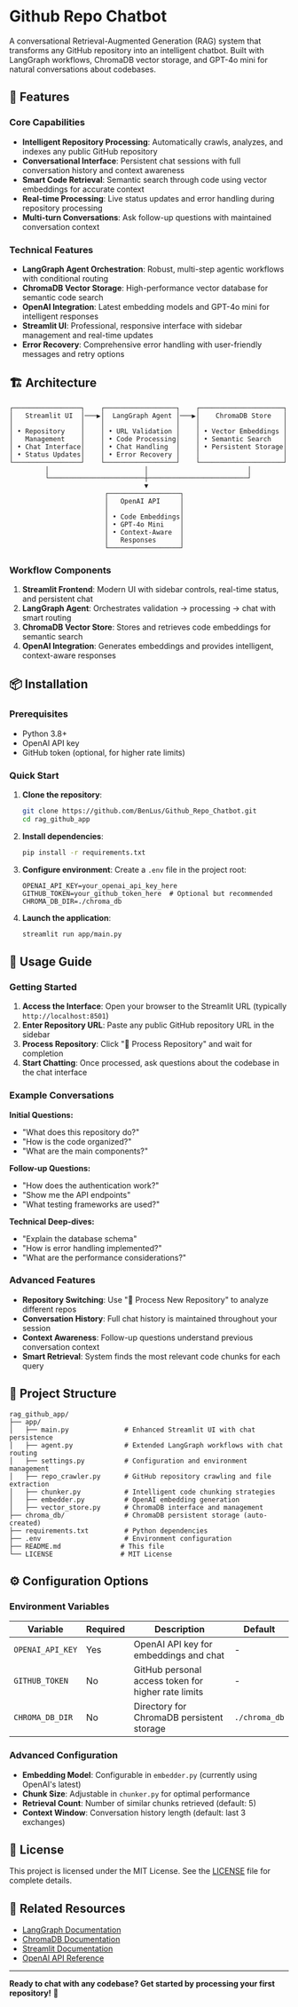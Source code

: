 <!-- GitHub RAG Application
A modular, production-ready Retrieval-Augmented Generation (RAG) system that takes a GitHub repository as input, extracts and embeds its code, stores embeddings in ChromaDB, and provides a Streamlit-based chat interface powered by GPT-4o mini and orchestrated with LangGraph agent workflows.

Table of Contents
Overview

Features

Architecture

Installation

Configuration

Usage

Project Structure

Contributing

License

Overview
This project enables users to interactively query any public GitHub repository using a Retrieval-Augmented Generation pipeline. It crawls the repository, chunks and embeds the code, stores embeddings in ChromaDB, and provides a chat interface for codebase Q&A using GPT-4o mini. The workflow is managed by LangGraph, ensuring robust, multi-step agentic processing.

Features
GitHub Repository Crawler: Extracts all code files from any public GitHub repository.

Code Chunking: Splits code into manageable, token-limited chunks for efficient embedding and retrieval.

OpenAI Embeddings: Generates vector embeddings for code using OpenAI’s latest models.

ChromaDB Vector Store: Stores and retrieves code embeddings for fast, semantic search.

Streamlit UI: User-friendly interface for repository input and chat-based code exploration.

LangGraph Agent Workflow: Modular, agentic pipeline for validation, processing, and chat.

Supports GPT-4o mini: Leverages state-of-the-art LLM for accurate, context-aware answers.

Architecture
Streamlit Frontend: Collects GitHub repo URL, displays progress, and provides a chat interface.

LangGraph Agent: Orchestrates the workflow: URL validation → repo crawling → chunking → embedding → storage → chat.

ChromaDB: Stores code embeddings and supports similarity search for RAG.

OpenAI API: Generates embeddings and answers user queries with GPT-4o mini.

Installation
Clone the repository:

bash
git clone https://github.com/yourusername/rag_github_app.git
cd rag_github_app
Install dependencies:

bash
pip install -r requirements.txt
Set up environment variables:

Create a .env file in the project root with the following:

text
OPENAI_API_KEY=your_openai_api_key
GITHUB_TOKEN=your_github_token  # Optional, for higher rate limits
CHROMA_DB_DIR=./chroma_db
Configuration
OpenAI API Key: Required for embeddings and chat.

GitHub Token: Optional but recommended for higher API rate limits.

ChromaDB Directory: Path for persistent vector storage.

Usage
Start the Streamlit app:

bash
streamlit run app/main.py
Workflow:

Enter a GitHub repository URL in the input field.

The app validates the URL, crawls the repo, chunks and embeds code, and indexes it in ChromaDB.

Once processing is complete, use the chat interface to ask questions about the codebase.

The system retrieves relevant code chunks and generates answers using GPT-4o mini.

Project Structure
text
rag_github_app/
│
├── app/
│   ├── __init__.py
│   ├── main.py            # Streamlit UI
│   ├── settings.py        # .env and config
│   ├── repo_crawler.py    # GitHub crawling
│   ├── chunker.py         # Code chunking
│   ├── embedder.py        # Embedding logic
│   ├── vector_store.py    # ChromaDB interface
│   ├── agent.py           # LangGraph agent
│   └── utils.py           # Helpers
│
├── tests/
│   ├── __init__.py
│   └── test_app.py
│
├── requirements.txt
├── .env
├── README.md
└── LICENSE
Each module is isolated for clarity and extensibility.

Contributing
Contributions are welcome! Please open issues or submit pull requests for bug fixes, improvements, or new features. Ensure your code is well-documented and tested.

License
This project is licensed under the MIT License. See the LICENSE file for details.

Acknowledgments
Inspired by best practices in RAG, LangGraph, and Streamlit agentic workflows.

See related projects and guides for further reading.
 -->


# Github Repo Chatbot

A conversational Retrieval-Augmented Generation (RAG) system that transforms any GitHub repository into an intelligent chatbot. Built with LangGraph workflows, ChromaDB vector storage, and GPT-4o mini for natural conversations about codebases.

## 🚀 Features

### Core Capabilities
- **Intelligent Repository Processing**: Automatically crawls, analyzes, and indexes any public GitHub repository
- **Conversational Interface**: Persistent chat sessions with full conversation history and context awareness
- **Smart Code Retrieval**: Semantic search through code using vector embeddings for accurate context
- **Real-time Processing**: Live status updates and error handling during repository processing
- **Multi-turn Conversations**: Ask follow-up questions with maintained conversation context

### Technical Features
- **LangGraph Agent Orchestration**: Robust, multi-step agentic workflows with conditional routing
- **ChromaDB Vector Storage**: High-performance vector database for semantic code search
- **OpenAI Integration**: Latest embedding models and GPT-4o mini for intelligent responses
- **Streamlit UI**: Professional, responsive interface with sidebar management and real-time updates
- **Error Recovery**: Comprehensive error handling with user-friendly messages and retry options

## 🏗️ Architecture

```
┌─────────────────┐    ┌──────────────────┐    ┌─────────────────────┐
│   Streamlit UI  │───▶│  LangGraph Agent │───▶│    ChromaDB Store   │
│                 │    │                  │    │                     │
│ • Repository    │    │ • URL Validation │    │ • Vector Embeddings │
│   Management    │    │ • Code Processing│    │ • Semantic Search   │
│ • Chat Interface│    │ • Chat Handling  │    │ • Persistent Storage│
│ • Status Updates│    │ • Error Recovery │    │                     │
└─────────────────┘    └──────────────────┘    └─────────────────────┘
         │                        │                         │
         └────────────────────────┼─────────────────────────┘
                                  ▼
                        ┌──────────────────┐
                        │   OpenAI API     │
                        │                  │
                        │ • Code Embeddings│
                        │ • GPT-4o Mini    │
                        │ • Context-Aware  │
                        │   Responses      │
                        └──────────────────┘
```

### Workflow Components

1. **Streamlit Frontend**: Modern UI with sidebar controls, real-time status, and persistent chat
2. **LangGraph Agent**: Orchestrates validation → processing → chat with smart routing
3. **ChromaDB Vector Store**: Stores and retrieves code embeddings for semantic search
4. **OpenAI Integration**: Generates embeddings and provides intelligent, context-aware responses

## 📦 Installation

### Prerequisites
- Python 3.8+
- OpenAI API key
- GitHub token (optional, for higher rate limits)

### Quick Start

1. **Clone the repository**:
   ```bash
   git clone https://github.com/BenLus/Github_Repo_Chatbot.git
   cd rag_github_app
   ```

2. **Install dependencies**:
   ```bash
   pip install -r requirements.txt
   ```

3. **Configure environment**:
   Create a `.env` file in the project root:
   ```env
   OPENAI_API_KEY=your_openai_api_key_here
   GITHUB_TOKEN=your_github_token_here  # Optional but recommended
   CHROMA_DB_DIR=./chroma_db
   ```

4. **Launch the application**:
   ```bash
   streamlit run app/main.py
   ```

## 🎯 Usage Guide

### Getting Started

1. **Access the Interface**: Open your browser to the Streamlit URL (typically `http://localhost:8501`)
2. **Enter Repository URL**: Paste any public GitHub repository URL in the sidebar
3. **Process Repository**: Click "🚀 Process Repository" and wait for completion
4. **Start Chatting**: Once processed, ask questions about the codebase in the chat interface

### Example Conversations

**Initial Questions:**
- "What does this repository do?"
- "How is the code organized?"
- "What are the main components?"

**Follow-up Questions:**
- "How does the authentication work?"
- "Show me the API endpoints"
- "What testing frameworks are used?"

**Technical Deep-dives:**
- "Explain the database schema"
- "How is error handling implemented?"
- "What are the performance considerations?"

### Advanced Features

- **Repository Switching**: Use "🔄 Process New Repository" to analyze different repos
- **Conversation History**: Full chat history is maintained throughout your session
- **Context Awareness**: Follow-up questions understand previous conversation context
- **Smart Retrieval**: System finds the most relevant code chunks for each query

## 📁 Project Structure

```
rag_github_app/
├── app/
│   ├── main.py              # Enhanced Streamlit UI with chat persistence
│   ├── agent.py             # Extended LangGraph workflows with chat routing
│   ├── settings.py          # Configuration and environment management
│   ├── repo_crawler.py      # GitHub repository crawling and file extraction
│   ├── chunker.py           # Intelligent code chunking strategies
│   ├── embedder.py          # OpenAI embedding generation
│   ├── vector_store.py      # ChromaDB interface and management
├── chroma_db/               # ChromaDB persistent storage (auto-created)
├── requirements.txt         # Python dependencies
├── .env                     # Environment configuration
├── README.md               # This file
└── LICENSE                 # MIT License
```

<!-- ### Key Improvements in This Version

#### Enhanced `agent.py`:
- **Conversational State Management**: Maintains chat history across multiple queries
- **Smart Routing**: Conditional workflows for new repositories vs. chat-only modes
- **Error Recovery**: Comprehensive error handling with meaningful user feedback
- **Context-Aware Responses**: Previous conversation history informs new responses

#### Improved `main.py`:
- **Professional UI**: Modern interface with custom CSS and responsive design
- **Persistent Sessions**: Chat history and repository state maintained across interactions
- **Real-time Updates**: Live processing status and error notifications
- **Repository Management**: Easy switching between different repositories -->

## ⚙️ Configuration Options

### Environment Variables

| Variable | Required | Description | Default |
|----------|----------|-------------|---------|
| `OPENAI_API_KEY` | Yes | OpenAI API key for embeddings and chat | - |
| `GITHUB_TOKEN` | No | GitHub personal access token for higher rate limits | - |
| `CHROMA_DB_DIR` | No | Directory for ChromaDB persistent storage | `./chroma_db` |

### Advanced Configuration

- **Embedding Model**: Configurable in `embedder.py` (currently using OpenAI's latest)
- **Chunk Size**: Adjustable in `chunker.py` for optimal performance
- **Retrieval Count**: Number of similar chunks retrieved (default: 5)
- **Context Window**: Conversation history length (default: last 3 exchanges)

## 📄 License

This project is licensed under the MIT License. See the [LICENSE](LICENSE) file for complete details.

## 🔗 Related Resources

- [LangGraph Documentation](https://langchain-ai.github.io/langgraph/)
- [ChromaDB Documentation](https://docs.trychroma.com/)
- [Streamlit Documentation](https://docs.streamlit.io/)
- [OpenAI API Reference](https://platform.openai.com/docs/api-reference)

---

**Ready to chat with any codebase? Get started by processing your first repository!** 🚀